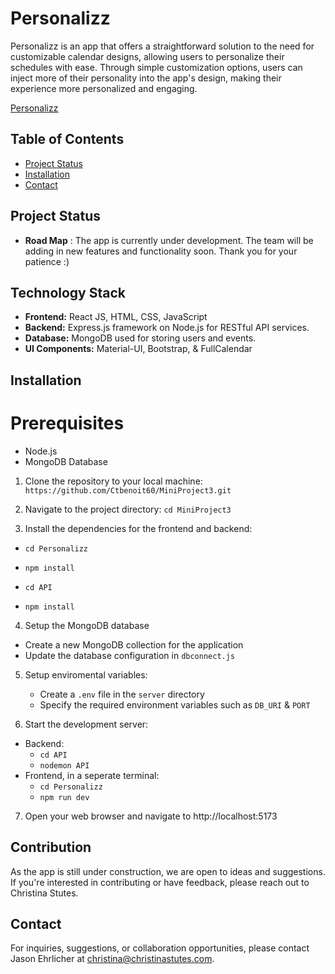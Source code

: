 # Personalizz

Personalizz is an app that offers a straightforward solution to the need for customizable calendar designs, allowing users to personalize their schedules with ease. Through simple customization options, users can inject more of their personality into the app's design, making their experience more personalized and engaging.

[Personalizz](https://docs.google.com/document/d/1OnWwM7mxzlbqy5xYHsjtfMPOMwUYN_cIUynOz0gn1EY/edit?usp=sharing)

## Table of Contents
- [Project Status](#projectstatus)
- [Installation](#installation)
- [Contact](#cotact)


## Project Status
- **Road Map** : The app is currently under development. The team will be adding in new features and functionality soon. Thank you for your patience :) 

## Technology Stack 
- **Frontend:** React JS, HTML, CSS, JavaScript
- **Backend:** Express.js framework on Node.js for RESTful API services.
- **Database:** MongoDB used for storing users and events.
- **UI Components:** Material-UI, Bootstrap, & FullCalendar

## Installation

# Prerequisites
- Node.js
- MongoDB Database


1. Clone the repository to your local machine: `https://github.com/Ctbenoit60/MiniProject3.git`

2. Navigate to the project directory: `cd MiniProject3`

3. Install the dependencies for the frontend and backend:
- `cd Personalizz`
- `npm install`

- `cd API`
- `npm install`

4. Setup the MongoDB database
  - Create a new MongoDB collection for the application
  - Update the database configuration in `dbconnect.js`

5. Setup enviromental variables:
   - Create a `.env` file in the `server` directory
   - Specify the required environment variables such as `DB_URI` & `PORT`

6. Start the development server:
- Backend:
  - `cd API`
  - `nodemon API`
- Frontend, in a seperate terminal:
  - `cd Personalizz`
  - `npm run dev`


7. Open your web browser and navigate to http://localhost:5173

## Contribution
As the app is still under construction, we are open to ideas and suggestions. If you're interested in contributing or have feedback, please reach out to Christina Stutes.

## Contact
For inquiries, suggestions, or collaboration opportunities, please contact Jason Ehrlicher at [christina@christinastutes.com](mailto:christina@@christinastutes.com).

